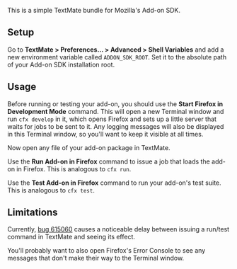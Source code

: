 This is a simple TextMate bundle for Mozilla's Add-on SDK.

## Setup

Go to **TextMate > Preferences... > Advanced > Shell Variables** and add a new environment variable called `ADDON_SDK_ROOT`. Set it to the absolute path of your Add-on SDK installation root.

## Usage

Before running or testing your add-on, you should use the **Start Firefox in Development Mode** command. This will open a new Terminal window and run `cfx develop` in it, which opens Firefox and sets up a little server that waits for jobs to be sent to it. Any logging messages will also be displayed in this Terminal window, so you'll want to keep it visible at all times.

Now open any file of your add-on package in TextMate.

Use the **Run Add-on in Firefox** command to issue a job that loads the add-on in Firefox. This is analogous to `cfx run`.

Use the **Test Add-on in Firefox** command to run your add-on's test suite. This is analogous to `cfx test`.

## Limitations

Currently, [bug 615060][] causes a noticeable delay between issuing a run/test command in TextMate and seeing its effect.

You'll probably want to also open Firefox's Error Console to see any messages that don't make their way to the Terminal window.

  [bug 615060]: https://bugzilla.mozilla.org/show_bug.cgi?id=615060
